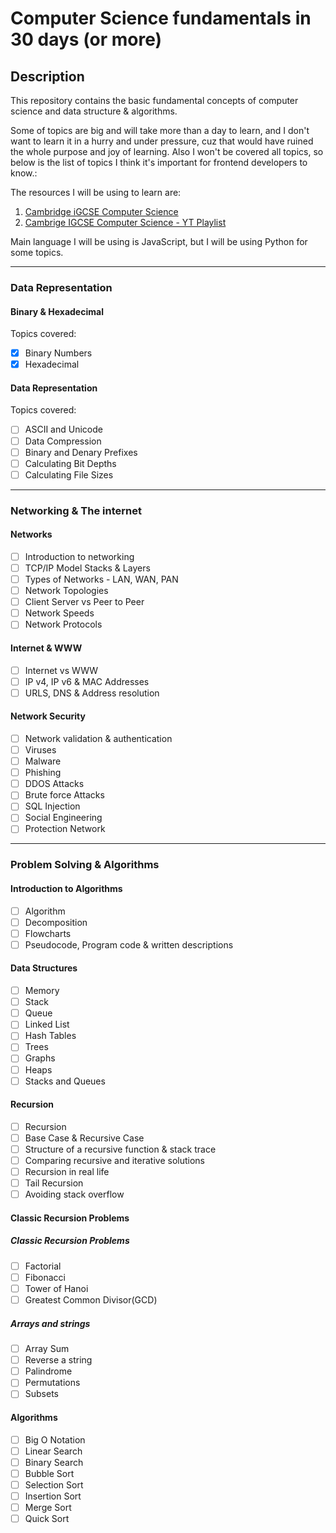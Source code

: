 # Computer Science fundamentals in 30 days (or more)

## Description

This repository contains the basic fundamental concepts of computer science and data structure & algorithms.

Some of topics are big and will take more than a day to learn, and I don't want to learn it in a hurry and under pressure, cuz that would have ruined the whole purpose and joy of learning. Also I won't be covered all topics, so below is the list of topics I think it's important for frontend developers to know.:

The resources I will be using to learn are:

1. [Cambridge iGCSE Computer Science](https://revise.learnlearn.uk/app/dashboard/7)
2. [Cambrige IGCSE Computer Science - YT Playlist](https://www.youtube.com/playlist?list=PLYJ6oM_78KIP7NYKnP_KJ6lDPMhmpYVgA)

Main language I will be using is JavaScript, but I will be using Python for some topics.

---

### Data Representation

#### Binary & Hexadecimal

Topics covered:

- [x] Binary Numbers
- [x] Hexadecimal

#### Data Representation

Topics covered:

- [ ] ASCII and Unicode
- [ ] Data Compression
- [ ] Binary and Denary Prefixes
- [ ] Calculating Bit Depths
- [ ] Calculating File Sizes

---

### Networking & The internet

#### Networks

- [ ] Introduction to networking
- [ ] TCP/IP Model Stacks & Layers
- [ ] Types of Networks - LAN, WAN, PAN
- [ ] Network Topologies
- [ ] Client Server vs Peer to Peer
- [ ] Network Speeds
- [ ] Network Protocols

#### Internet & WWW

- [ ] Internet vs WWW
- [ ] IP v4, IP v6 & MAC Addresses
- [ ] URLS, DNS & Address resolution

#### Network Security

- [ ] Network validation & authentication
- [ ] Viruses
- [ ] Malware
- [ ] Phishing
- [ ] DDOS Attacks
- [ ] Brute force Attacks
- [ ] SQL Injection
- [ ] Social Engineering
- [ ] Protection Network

---

### Problem Solving & Algorithms

#### Introduction to Algorithms

- [ ] Algorithm
- [ ] Decomposition
- [ ] Flowcharts
- [ ] Pseudocode, Program code & written descriptions

#### Data Structures

- [ ] Memory
- [ ] Stack
- [ ] Queue
- [ ] Linked List
- [ ] Hash Tables
- [ ] Trees
- [ ] Graphs
- [ ] Heaps
- [ ] Stacks and Queues

#### Recursion

- [ ] Recursion
- [ ] Base Case & Recursive Case
- [ ] Structure of a recursive function & stack trace
- [ ] Comparing recursive and iterative solutions
- [ ] Recursion in real life
- [ ] Tail Recursion
- [ ] Avoiding stack overflow

#### Classic Recursion Problems

##### Classic Recursion Problems

- [ ] Factorial
- [ ] Fibonacci
- [ ] Tower of Hanoi
- [ ] Greatest Common Divisor(GCD)

##### Arrays and strings

- [ ] Array Sum
- [ ] Reverse a string
- [ ] Palindrome
- [ ] Permutations
- [ ] Subsets

#### Algorithms

- [ ] Big O Notation
- [ ] Linear Search
- [ ] Binary Search
- [ ] Bubble Sort
- [ ] Selection Sort
- [ ] Insertion Sort
- [ ] Merge Sort
- [ ] Quick Sort

